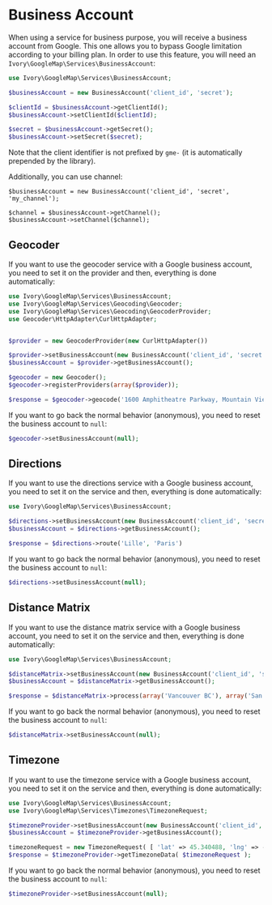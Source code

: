 # Business Account

When using a service for business purpose, you will receive a business account from Google. This one allows you to
bypass Google limitation according to your billing plan. In order to use this feature, you will need an
`Ivory\GoogleMap\Services\BusinessAccount`:

``` php
use Ivory\GoogleMap\Services\BusinessAccount;

$businessAccount = new BusinessAccount('client_id', 'secret');

$clientId = $businessAccount->getClientId();
$businessAccount->setClientId($clientId);

$secret = $businessAccount->getSecret();
$businessAccount->setSecret($secret);
```

Note that the client identifier is not prefixed by `gme-` (it is automatically prepended by the library).

Additionally, you can use channel:

```
$businessAccount = new BusinessAccount('client_id', 'secret', 'my_channel');

$channel = $businessAccount->getChannel();
$businessAccount->setChannel($channel);
```

## Geocoder

If you want to use the geocoder service with a Google business account, you need to set it on the provider and then,
everything is done automatically:

``` php
use Ivory\GoogleMap\Services\BusinessAccount;
use Ivory\GoogleMap\Services\Geocoding\Geocoder;
use Ivory\GoogleMap\Services\Geocoding\GeocoderProvider;
use Geocoder\HttpAdapter\CurlHttpAdapter;


$provider = new GeocoderProvider(new CurlHttpAdapter())

$provider->setBusinessAccount(new BusinessAccount('client_id', 'secret'));
$businessAccount = $provider->getBusinessAccount();

$geocoder = new Geocoder();
$geocoder->registerProviders(array($provider));

$response = $geocoder->geocode('1600 Amphitheatre Parkway, Mountain View, CA');
```

If you want to go back the normal behavior (anonymous), you need to reset the business account to `null`:

``` php
$geocoder->setBusinessAccount(null);
```

## Directions

If you want to use the directions service with a Google business account, you need to set it on the service and then,
everything is done automatically:

``` php
use Ivory\GoogleMap\Services\BusinessAccount;

$directions->setBusinessAccount(new BusinessAccount('client_id', 'secret'));
$businessAccount = $directions->getBusinessAccount();

$response = $directions->route('Lille', 'Paris')
```

If you want to go back the normal behavior (anonymous), you need to reset the business account to `null`:

``` php
$directions->setBusinessAccount(null);
```

## Distance Matrix

If you want to use the distance matrix service with a Google business account, you need to set it on the service and
then, everything is done automatically:

``` php
use Ivory\GoogleMap\Services\BusinessAccount;

$distanceMatrix->setBusinessAccount(new BusinessAccount('client_id', 'secret'));
$businessAccount = $distanceMatrix->getBusinessAccount();

$response = $distanceMatrix->process(array('Vancouver BC'), array('San Francisco'));
```

If you want to go back the normal behavior (anonymous), you need to reset the business account to `null`:

``` php
$distanceMatrix->setBusinessAccount(null);
```

## Timezone

If you want to use the timezone service with a Google business account, you need to set it on the service and
then, everything is done automatically:

``` php
use Ivory\GoogleMap\Services\BusinessAccount;
use Ivory\GoogleMap\Services\Timezones\TimezoneRequest;

$timezoneProvider->setBusinessAccount(new BusinessAccount('client_id', 'secret'));
$businessAccount = $timezoneProvider->getBusinessAccount();

timezoneRequest = new TimezoneRequest( [ 'lat' => 45.340488, 'lng' => -75.912674 ] );
$response = $timezoneProvider->getTimezoneData( $timezoneRequest );
```

If you want to go back the normal behavior (anonymous), you need to reset the business account to `null`:

``` php
$timezoneProvider->setBusinessAccount(null);
```
